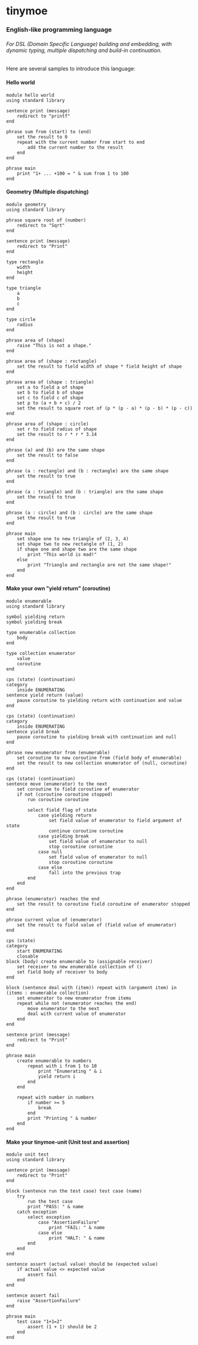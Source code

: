 tinymoe
=======

### English-like programming language
###### For DSL (Domain Specific Language) building and embedding, with dynamic typing, multiple dispatching and build-in continuation.

Here are several samples to introduce this language:

#### Hello world

	module hello world
	using standard library

	sentence print (message)
		redirect to "printf"
	end
	
	phrase sum from (start) to (end)
		set the result to 0
		repeat with the current number from start to end
			add the current number to the result
		end
	end
	
	phrase main
		print "1+ ... +100 = " & sum from 1 to 100
	end

#### Geometry (Multiple dispatching)

	module geometry
	using standard library

	phrase square root of (number)
		redirect to "Sqrt"
	end

	sentence print (message)
		redirect to "Print"
	end

	type rectangle
		width
		height
	end

	type triangle
		a
		b
		c
	end

	type circle
		radius
	end

	phrase area of (shape)
		raise "This is not a shape."
	end

	phrase area of (shape : rectangle)
		set the result to field width of shape * field height of shape
	end

	phrase area of (shape : triangle)
		set a to field a of shape
		set b to field b of shape
		set c to field c of shape
		set p to (a + b + c) / 2
		set the result to square root of (p * (p - a) * (p - b) * (p - c))
	end

	phrase area of (shape : circle)
		set r to field radius of shape
		set the result to r * r * 3.14
	end

	phrase (a) and (b) are the same shape
		set the result to false
	end

	phrase (a : rectangle) and (b : rectangle) are the same shape
		set the result to true
	end

	phrase (a : triangle) and (b : triangle) are the same shape
		set the result to true
	end

	phrase (a : circle) and (b : circle) are the same shape
		set the result to true
	end

	phrase main
		set shape one to new triangle of (2, 3, 4)
		set shape two to new rectangle of (1, 2)
		if shape one and shape two are the same shape
			print "This world is mad!"
		else
			print "Triangle and rectangle are not the same shape!"
		end
	end

#### Make your own "yield return" (coroutine)

	module enumerable
	using standard library

	symbol yielding return
	symbol yielding break
 
	type enumerable collection
		body
	end
 
	type collection enumerator
		value
		coroutine
	end
 
	cps (state) (continuation)
	category
		inside ENUMERATING
	sentence yield return (value)
		pause coroutine to yielding return with continuation and value
	end

	cps (state) (continuation)
	category
		inside ENUMERATING
	sentence yield break
		pause coroutine to yielding break with continuation and null
	end
 
	phrase new enumerator from (enumerable)
		set coroutine to new coroutine from (field body of enumerable)
		set the result to new collection enumerator of (null, coroutine)
	end

	cps (state) (continuation)
	sentence move (enumerator) to the next
		set coroutine to field coroutine of enumerator
		if not (coroutine coroutine stopped)
			run coroutine coroutine

			select field flag of state
				case yielding return
					set field value of enumerator to field argument of state
					continue coroutine coroutine
				case yielding break
					set field value of enumerator to null
					stop coroutine coroutine
				case null
					set field value of enumerator to null
					stop coroutine coroutine
				case else
					fall into the previous trap
			end
		end
	end
 
	phrase (enumerator) reaches the end
		set the result to coroutine field coroutine of enumerator stopped
	end

	phrase current value of (enumerator)
		set the result to field value of (field value of enumerator)
	end
 
	cps (state)
	category
		start ENUMERATING
		closable
	block (body) create enumerable to (assignable receiver)
		set receiver to new enumerable collection of ()
		set field body of receiver to body
	end

	block (sentence deal with (item)) repeat with (argument item) in (items : enumerable collection)
		set enumerator to new enumerator from items
		repeat while not (enumerator reaches the end)
			move enumerator to the next
			deal with current value of enumerator
		end
	end

	sentence print (message)
		redirect to "Print"
	end
 
	phrase main
		create enumerable to numbers
			repeat with i from 1 to 10
				print "Enumerating " & i
				yield return i
			end
		end
    
		repeat with number in numbers
			if number >= 5
				break
			end
			print "Printing " & number
		end
	end

#### Make your tinymoe-unit (Unit test and assertion)

	module unit test
	using standard library

	sentence print (message)
		redirect to "Print"
	end

	block (sentence run the test case) test case (name)
		try
			run the test case
			print "PASS: " & name
		catch exception
			select exception
				case "AssertionFailure"
					print "FAIL: " & name
				case else
					print "HALT: " & name
			end
		end
	end

	sentence assert (actual value) should be (expected value)
		if actual value <> expected value
			assert fail
		end
	end

	sentence assert fail
		raise "AssertionFailure"
	end

	phrase main
		test case "1+1=2"
			assert (1 + 1) should be 2
		end
	end
